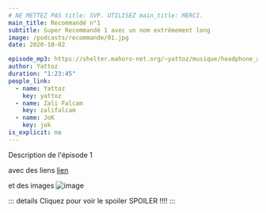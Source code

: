 ```yaml
---
# NE METTEZ PAS title: SVP. UTILISEZ main_title: MERCI.
main_title: Recommandé n°1
subtitle: Super Recommandé 1 avec un nom extrêmement long
image: /podcasts/recommande/01.jpg
date: 2020-10-02

episode_mp3: https://shelter.mahoro-net.org/~yattoz/musique/headphone_actor.mp3
author: Yattoz 
duration: "1:23:45"
people_link: 
  - name: Yattoz
    key: yattoz
  - name: Zali Falcam
    key: zalifalcam
  - name: JoK
    key: jok
is_explicit: no
---
```


<PodcastHeader/>

<!-- ECRIRE LA DESCRIPTION DE L'EPISODE SOUS CETTE LIGNE -->
Description de l'épisode 1

avec des liens [lien](https://google.com)

et des images ![image](/podcasts/recommande/01.jpg)

::: details Cliquez pour voir le spoiler
SPOILER !!!!
:::

